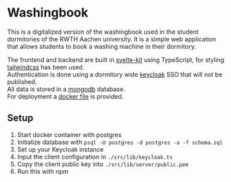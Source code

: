 # Washingbook

This is a digitalized version of the washingbook used in the student dormitories of the RWTH Aachen university. 
It is a simple web application that allows students to book a washing machine in their dormitory. 

The frontend and backend are built in [svelte-kit](https://kit.svelte.dev/) using TypeScript,
for styling [tailwindcss](https://tailwindcss.com/) has been used.<br>
Authentication is done using a dormitory wide [keycloak](https://www.keycloak.org/) SSO that will not be published.<br>
All data is stored in a [mongodb](https://www.mongodb.com/) database. <br>
For deployment a [docker file](https://www.docker.com/) is provided.

## Setup
1. Start docker container with postgres
1. Initialize database with `psql -U postgres -d postgres -a -f schema.sql`
1. Set up your Keycloak instance
1. Input the client configuration in `./src/lib/keycloak.ts`
1. Copy the client public key into `./src/lib/server/public.pem`
1. Run this with npm
